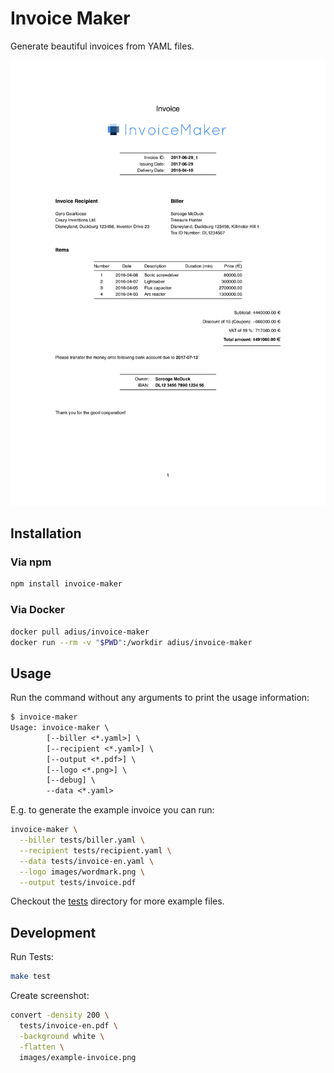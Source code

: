 # Invoice Maker

Generate beautiful invoices from YAML files.

[![Example invoice](./images/example-invoice.png)](./tests/invoice-en.pdf)

## Installation

### Via npm

```sh
npm install invoice-maker
```

### Via Docker

```sh
docker pull adius/invoice-maker
docker run --rm -v "$PWD":/workdir adius/invoice-maker
```


## Usage

Run the command without any arguments to print the usage information:

```txt
$ invoice-maker
Usage: invoice-maker \
        [--biller <*.yaml>] \
        [--recipient <*.yaml>] \
        [--output <*.pdf>] \
        [--logo <*.png>] \
        [--debug] \
        --data <*.yaml>
```

E.g. to generate the example invoice you can run:

```sh
invoice-maker \
  --biller tests/biller.yaml \
  --recipient tests/recipient.yaml \
  --data tests/invoice-en.yaml \
  --logo images/wordmark.png \
  --output tests/invoice.pdf
```

Checkout the [tests](./tests) directory for more example files.


## Development

Run Tests:

```sh
make test
```

Create screenshot:

```sh
convert -density 200 \
  tests/invoice-en.pdf \
  -background white \
  -flatten \
  images/example-invoice.png
```
